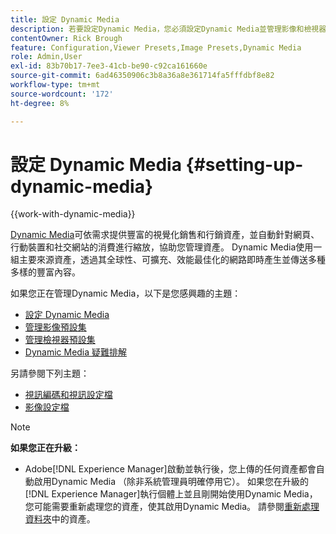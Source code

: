 ```yaml
---
title: 設定 Dynamic Media
description: 若要設定Dynamic Media，您必須設定Dynamic Media並管理影像和檢視器預設集。
contentOwner: Rick Brough
feature: Configuration,Viewer Presets,Image Presets,Dynamic Media
role: Admin,User
exl-id: 83b70b17-7ee3-41cb-be90-c92ca161660e
source-git-commit: 6ad46350906c3b8a36a8e361714fa5fffdbf8e82
workflow-type: tm+mt
source-wordcount: '172'
ht-degree: 8%

---
```


# 設定 Dynamic Media {#setting-up-dynamic-media}

{{work-with-dynamic-media}}

[Dynamic Media](https://business.adobe.com/products/experience-manager/assets/dynamic-media.html)可依需求提供豐富的視覺化銷售和行銷資產，並自動針對網頁、行動裝置和社交網站的消費進行縮放，協助您管理資產。 Dynamic Media使用一組主要來源資產，透過其全球性、可擴充、效能最佳化的網路即時產生並傳送多種多樣的豐富內容。

<!-- OBSOLETE UNTIL THE INTEGRATING SCENE7 TOPIC GETS A MAJOR UPDATE

>[!NOTE]
>
>This documentation describes Dynamic Media capabilites, which are integrated directly into [!DNL Experience Manager]. If you are using Dynamic Media Classic (previously called Scene7) integrated into [!DNL Experience Manager], see [Dynamic Media Classic integration documentation](/help/sites-cloud/administering/integrating-scene7.md).
>
>See [Dual Use Scenario](/help/sites-cloud/administering/integrating-scene7.md#dual-use-scenario) for times when you may want to use [!DNL Experience Manager] integrated with Dynamic Media Classic along with Dynamic Media.

-->

如果您正在管理Dynamic Media，以下是您感興趣的主題：

* [設定 Dynamic Media](config-dm.md)
* [管理影像預設集](managing-image-presets.md)
* [管理檢視器預設集](managing-viewer-presets.md)
* [Dynamic Media 疑難排解](troubleshoot-dm.md)

另請參閱下列主題：

* [視訊編碼和視訊設定檔](video-profiles.md)
* [影像設定檔](image-profiles.md)

>[!NOTE]
>
>**如果您正在升級：**
>
>* Adobe[!DNL Experience Manager]啟動並執行後，您上傳的任何資產都會自動啟用Dynamic Media （除非系統管理員明確停用它）。 如果您在升級的[!DNL Experience Manager]執行個體上並且剛開始使用Dynamic Media，您可能需要重新處理您的資產，使其啟用Dynamic Media。 請參閱[重新處理資料夾](/help/assets/dynamic-media/about-image-video-profiles.md#reprocessing-assets)中的資產。
